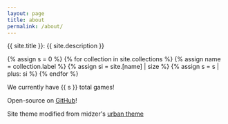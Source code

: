 ```yaml
---
layout: page
title: about
permalink: /about/
---
```


{{ site.title }}: {{ site.description }}

{% assign s = 0 %}
{% for collection in site.collections %}
    {% assign name = collection.label %}
    {% assign si = site.[name] | size %}
    {% assign s = s | plus: si %}
{% endfor %}

We currently have {{ s }} total games!

Open-source on [GitHub](https://github.com/mochawoof/html55)!

Site theme modified from midzer's [urban theme](https://github.com/midzer/urban-theme)